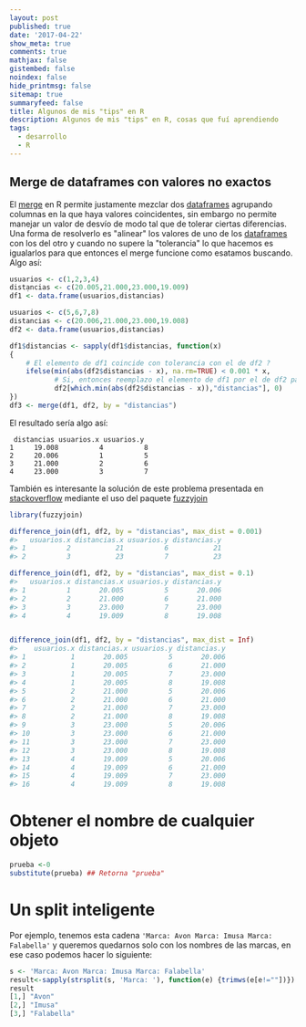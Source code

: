 ```yaml
---
layout: post
published: true
date: '2017-04-22'
show_meta: true
comments: true
mathjax: false
gistembed: false
noindex: false
hide_printmsg: false
sitemap: true
summaryfeed: false
title: Algunos de mis "tips" en R
description: Algunos de mis "tips" en R, cosas que fuí aprendiendo
tags:
  - desarrollo
  - R
---
```

## Merge de dataframes con valores no exactos

El [merge] en R permite justamente mezclar dos [dataframes] agrupando
columnas en la que haya valores coincidentes, sin embargo no permite manejar
un valor de desvío de modo tal que de tolerar ciertas diferencias. Una forma de
resolverlo es "alinear" los valores de uno de los [dataframes] con los del otro y
cuando no supere la "tolerancia" lo que hacemos es igualarlos para que entonces
el merge funcione como esatamos buscando. Algo así:

``` R
usuarios <- c(1,2,3,4)
distạncias <- c(20.005,21.000,23.000,19.009)
df1 <- data.frame(usuarios,distancias)

usuarios <- c(5,6,7,8)
distancias <- c(20.006,21.000,23.000,19.008)
df2 <- data.frame(usuarios,distancias)

df1$distancias <- sapply(df1$distancias, function(x)
{
    # El elemento de df1 coincide con tolerancia con el de df2 ?
    ifelse(min(abs(df2$distancias - x), na.rm=TRUE) < 0.001 * x,
           # Si, entonces reemplazo el elemento de df1 por el de df2 para que el merge funcione
           df2[which.min(abs(df2$distancias - x)),"distancias"], 0)
})
df3 <- merge(df1, df2, by = "distancias")
```
El resultado sería algo así:

```
 distancias usuarios.x usuarios.y
1     19.008          4          8
2     20.006          1          5
3     21.000          2          6
4     23.000          3          7
```

También es interesante la solución de este problema presentada en
[stackoverflow] mediante el uso del paquete [fuzzyjoin]

``` R
library(fuzzyjoin)

difference_join(df1, df2, by = "distancias", max_dist = 0.001)
#>   usuarios.x distancias.x usuarios.y distancias.y
#> 1          2           21          6           21
#> 2          3           23          7           23

difference_join(df1, df2, by = "distancias", max_dist = 0.1)
#>   usuarios.x distancias.x usuarios.y distancias.y
#> 1          1       20.005          5       20.006
#> 2          2       21.000          6       21.000
#> 3          3       23.000          7       23.000
#> 4          4       19.009          8       19.008


difference_join(df1, df2, by = "distancias", max_dist = Inf)
#>    usuarios.x distancias.x usuarios.y distancias.y
#> 1           1       20.005          5       20.006
#> 2           1       20.005          6       21.000
#> 3           1       20.005          7       23.000
#> 4           1       20.005          8       19.008
#> 5           2       21.000          5       20.006
#> 6           2       21.000          6       21.000
#> 7           2       21.000          7       23.000
#> 8           2       21.000          8       19.008
#> 9           3       23.000          5       20.006
#> 10          3       23.000          6       21.000
#> 11          3       23.000          7       23.000
#> 12          3       23.000          8       19.008
#> 13          4       19.009          5       20.006
#> 14          4       19.009          6       21.000
#> 15          4       19.009          7       23.000
#> 16          4       19.009          8       19.008

```

# Obtener el nombre de cualquier objeto

``` R
prueba <-0
substitute(prueba) ## Retorna "prueba"
```

# Un split inteligente

Por ejemplo, tenemos esta cadena `'Marca: Avon Marca: Imusa Marca: Falabella'`
y queremos quedarnos solo con los nombres de las marcas, en ese caso podemos
hacer lo siguiente:

``` R
s <- 'Marca: Avon Marca: Imusa Marca: Falabella'
result<-sapply(strsplit(s, 'Marca: '), function(e) {trimws(e[e!=""])})  
result
[1,] "Avon"     
[2,] "Imusa"    
[3,] "Falabella"
```


[merge]:https://stat.ethz.ch/R-manual/R-devel/library/base/html/merge.html
[dataframes]:https://stat.ethz.ch/R-manual/R-devel/library/base/html/data.frame.html
[fuzzyjoin]:https://cran.r-project.org/web/packages/fuzzyjoin/fuzzyjoin.pdf
[stackoverflow]:https://es.stackoverflow.com/questions/64480/combinar-dos-data-frames-con-merge-permitiendo-un-peque%C3%B1o-error/64509#64509,

